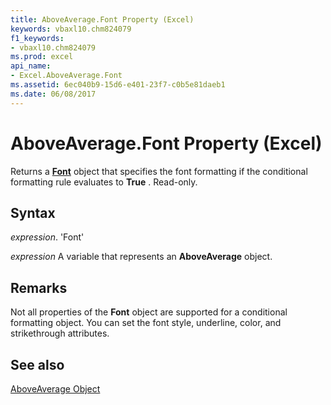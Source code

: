 ```yaml
---
title: AboveAverage.Font Property (Excel)
keywords: vbaxl10.chm824079
f1_keywords:
- vbaxl10.chm824079
ms.prod: excel
api_name:
- Excel.AboveAverage.Font
ms.assetid: 6ec040b9-15d6-e401-23f7-c0b5e81daeb1
ms.date: 06/08/2017
---
```



# AboveAverage.Font Property (Excel)

Returns a  **[Font](Excel.Font(objec).md)** object that specifies the font formatting if the conditional formatting rule evaluates to **True** . Read-only.


## Syntax

 _expression_. 'Font'

 _expression_ A variable that represents an **AboveAverage** object.


## Remarks

Not all properties of the  **Font** object are supported for a conditional formatting object. You can set the font style, underline, color, and strikethrough attributes.


## See also


[AboveAverage Object](Excel.AboveAverage.md)

